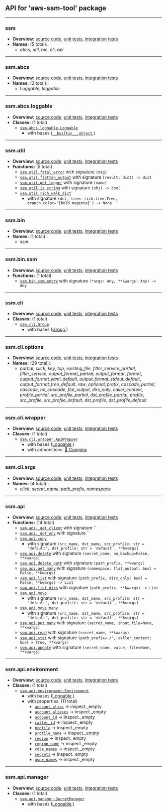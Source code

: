 ## API for 'aws-ssm-tool' package

---------------------------------------------------------------------------------------------------------------------------------------------------------------
### ssm
* **Overview:**  [source code](/src/ssm/__init__.py), [unit tests](/tests/units/), [integration tests](/tests/integrations/)
* **Names:** (5 total)::
  *  *abcs*, *util*, *bin*, *cli*, *api*
-------------------------------------------------------------------------------
### ssm.abcs
* **Overview:**  [source code](/src/ssm/abcs/__init__.py), [unit tests](/tests/units/), [integration tests](/tests/integrations/)
* **Names:** (2 total)::
  *  *Loggable*, *loggable*
-------------------------------------------------------------------------------
### ssm.abcs.loggable
* **Overview:**  [source code](/src/ssm/abcs/loggable.py), [unit tests](/tests/units/), [integration tests](/tests/integrations/)
* **Classes:** (1 total)
  * [`ssm.abcs.loggable.Loggable`](/src/ssm/abcs/loggable.py#L8-L19)
    * with bases ([`__builtin__.object`](https://docs.python.org/3/library/functions.html#object),)
-------------------------------------------------------------------------------
### ssm.util
* **Overview:**  [source code](/src/ssm/util/__init__.py), [unit tests](/tests/units/), [integration tests](/tests/integrations/)
* **Functions:** (5 total)
  * [`ssm.util.fatal_error`](/src/ssm/util/__init__.py#L50-L53) with signature `(msg)`
  * [`ssm.util.flatten_output`](/src/ssm/util/__init__.py#L41-L47) with signature `(result: dict) -> dict`
  * [`ssm.util.get_logger`](/src/ssm/util/__init__.py#L56-L95) with signature `(name)`
  * [`ssm.util.is_string`](/src/ssm/util/__init__.py#L36-L38) with signature `(obj) -> bool`
  * [`ssm.util.rich_walk_dict`](/src/ssm/util/__init__.py#L21-L33)
    * with signature `(dct, tree: rich.tree.Tree, branch_color='[bold magenta]') -> None`
-------------------------------------------------------------------------------
### ssm.bin
* **Overview:**  [source code](/src/ssm/bin/__init__.py), [unit tests](/tests/units/), [integration tests](/tests/integrations/)
* **Names:** (1 total)::
  *  *ssm*
-------------------------------------------------------------------------------
### ssm.bin.ssm
* **Overview:**  [source code](/src/ssm/bin/ssm.py), [unit tests](/tests/units/), [integration tests](/tests/integrations/)
* **Functions:** (1 total)
  * [`ssm.bin.ssm.entry`](/src/ssm/bin/ssm.py#L17-L22) with signature `(*args: Any, **kwargs: Any) -> Any`
-------------------------------------------------------------------------------
### ssm.cli
* **Overview:**  [source code](/src/ssm/cli/__init__.py), [unit tests](/tests/units/), [integration tests](/tests/integrations/)
* **Classes:** (1 total)
  * [`ssm.cli.Group`](/src/ssm/cli/__init__.py#L13-L55)
    * with bases ([Group](#clickcore),)
-------------------------------------------------------------------------------
### ssm.cli.options
* **Overview:**  [source code](/src/ssm/cli/options.py), [unit tests](/tests/units/), [integration tests](/tests/integrations/)
* **Names:** (29 total)::
  *  *partial*, *click*, *key*, *top*, *existing_file*, *filter_service_partial*, *filter_service*, *output_format_partial*, *output_format*, *format*, *output_format_yaml_default*, *output_format_stdout_default*, *output_format_tree_default*, *raw*, *optional_prefix*, *cascade_partial*, *cascade*, *no_cascade*, *flat_output*, *dirs_only*, *caller_context*, *profile_partial*, *src_profile_partial*, *dst_profile_partial*, *profile*, *src_profile*, *src_profile_default*, *dst_profile*, *dst_profile_default*
-------------------------------------------------------------------------------
### ssm.cli.wrapper
* **Overview:**  [source code](/src/ssm/cli/wrapper.py), [unit tests](/tests/units/), [integration tests](/tests/integrations/)
* **Classes:** (1 total)
  * [`ssm.cli.wrapper.ApiWrapper`](/src/ssm/cli/wrapper.py#L16-L138)
    * with bases ([Loggable](#ssmabcsloggable),)
    * with admonitions:  [🐉 Complex](/src/ssm/cli/wrapper.py#L54 "score 16 / 7") 
-------------------------------------------------------------------------------
### ssm.cli.args
* **Overview:**  [source code](/src/ssm/cli/args.py), [unit tests](/tests/units/), [integration tests](/tests/integrations/)
* **Names:** (4 total)::
  *  *click*, *secret_name*, *path_prefix*, *namespace*
-------------------------------------------------------------------------------
### ssm.api
* **Overview:**  [source code](/src/ssm/api/__init__.py), [unit tests](/tests/units/), [integration tests](/tests/integrations/)
* **Functions:** (14 total)
  * [`ssm.api._get_client`](/src/ssm/api/__init__.py#L25-L30) with signature ``
  * [`ssm.api._get_env`](/src/ssm/api/__init__.py#L17-L22) with signature ``
  * [`ssm.api.copy`](/src/ssm/api/__init__.py#L191-L213)
    * with signature `(src_name, dst_name, src_profile: str = 'default', dst_profile: str = 'default', **kwargs)`
  * [`ssm.api.delete`](/src/ssm/api/__init__.py#L118-L139) with signature `(secret_name, no_backup=False, **kwargs)`
  * [`ssm.api.delete_path`](/src/ssm/api/__init__.py#L233-L235) with signature `(path_prefix, **kwargs)`
  * [`ssm.api.get_many`](/src/ssm/api/__init__.py#L107-L115) with signature `(namespace, flat_output: bool = False, **kwargs)`
  * [`ssm.api.list`](/src/ssm/api/__init__.py#L91-L104) with signature `(path_prefix, dirs_only: bool = False, **kwargs) -> List`
  * [`ssm.api.list_dirs`](/src/ssm/api/__init__.py#L82-L88) with signature `(path_prefix, **kwargs) -> List`
  * [`ssm.api.move`](/src/ssm/api/__init__.py#L142-L158)
    * with signature `(src_name, dst_name, src_profile: str = 'default', dst_profile: str = 'default', **kwargs)`
  * [`ssm.api.move_many`](/src/ssm/api/__init__.py#L161-L188)
    * with signature `(src_name, dst_name, src_profile: str = 'default', dst_profile: str = 'default', **kwargs)`
  * [`ssm.api.put_many`](/src/ssm/api/__init__.py#L238-L242) with signature `(secret_name, input_file=None, **kwargs)`
  * [`ssm.api.read`](/src/ssm/api/__init__.py#L33-L43) with signature `(secret_name, **kwargs)`
  * [`ssm.api.stat`](/src/ssm/api/__init__.py#L46-L76) with signature `(path_prefix='/', caller_context: bool = True, **kwargs)`
  * [`ssm.api.update`](/src/ssm/api/__init__.py#L216-L230) with signature `(secret_name, value, file=None, **kwargs)`
-------------------------------------------------------------------------------
### ssm.api.environment
* **Overview:**  [source code](/src/ssm/api/environment.py), [unit tests](/tests/units/), [integration tests](/tests/integrations/)
* **Classes:** (1 total)
  * [`ssm.api.environment.Environment`](/src/ssm/api/environment.py#L21-L168)
    * with bases ([Loggable](#ssmabcsloggable),)
    * with properties: (11 total)
      *  [`account_alias`](/src/ssm/api/environment.py#L62) -> inspect._empty
      *  [`account_aliases`](/src/ssm/api/environment.py#L56) -> inspect._empty
      *  [`account_id`](/src/ssm/api/environment.py#L71) -> inspect._empty
      *  [`caller_id`](/src/ssm/api/environment.py#L67) -> inspect._empty
      *  [`profile`](/src/ssm/api/environment.py#L47) -> inspect._empty
      *  [`profile_name`](/src/ssm/api/environment.py#L47) -> inspect._empty
      *  [`region`](/src/ssm/api/environment.py#L75) -> inspect._empty
      *  [`region_name`](/src/ssm/api/environment.py#L75) -> inspect._empty
      *  [`role_names`](/src/ssm/api/environment.py#L128) -> inspect._empty
      *  [`secrets`](/src/ssm/api/environment.py#L162) -> inspect._empty
      *  [`user_names`](/src/ssm/api/environment.py#L122) -> inspect._empty
-------------------------------------------------------------------------------
### ssm.api.manager
* **Overview:**  [source code](/src/ssm/api/manager.py), [unit tests](/tests/units/), [integration tests](/tests/integrations/)
* **Classes:** (1 total)
  * [`ssm.api.manager.SecretManager`](/src/ssm/api/manager.py#L11-L121)
    * with bases ([Loggable](#ssmabcsloggable),)
